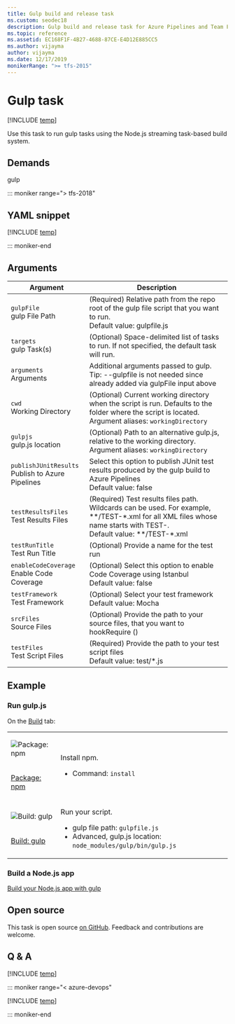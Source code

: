 ```yaml
---
title: Gulp build and release task
ms.custom: seodec18
description: Gulp build and release task for Azure Pipelines and Team Foundation Server (TFS)
ms.topic: reference
ms.assetid: EC168F1F-4B27-4688-87CE-E4D12E885CC5
ms.author: vijayma
author: vijayma
ms.date: 12/17/2019
monikerRange: ">= tfs-2015"
---
```


# Gulp task

[!INCLUDE [temp](../../includes/version-tfs-2015-rtm.md)]

Use this task to run gulp tasks using the Node.js streaming task-based build system.

## Demands

gulp

::: moniker range="> tfs-2018"

## YAML snippet

[!INCLUDE [temp](../includes/yaml/GulpV1.md)]

::: moniker-end

## Arguments

| Argument                                              | Description                                                                                                                                                                   |
| ----------------------------------------------------- | ----------------------------------------------------------------------------------------------------------------------------------------------------------------------------- |
| `gulpFile` <br/>gulp File Path                        | (Required) Relative path from the repo root of the gulp file script that you want to run. <br/>Default value: gulpfile.js                                                     |
| `targets` <br/>gulp Task(s)                           | (Optional) Space-delimited list of tasks to run. If not specified, the default task will run.                                                                                 |
| `arguments` <br/>Arguments                            | Additional arguments passed to gulp. <br/>Tip: --gulpfile is not needed since already added via gulpFile input above                                                          |
| `cwd` <br/>Working Directory                          | (Optional) Current working directory when the script is run. Defaults to the folder where the script is located. <br/>Argument aliases: `workingDirectory`                    |
| `gulpjs` <br/>gulp.js location                        | (Optional) Path to an alternative gulp.js, relative to the working directory. <br/>Argument aliases: `workingDirectory`                                                       |
| `publishJUnitResults` <br/>Publish to Azure Pipelines | Select this option to publish JUnit test results produced by the gulp build to Azure Pipelines <br/>Default value: false                                                      |
| `testResultsFiles` <br/>Test Results Files            | (Required) Test results files path. Wildcards can be used. For example, \*\*/TEST-\*.xml for all XML files whose name starts with TEST-. <br/>Default value: \*\*/TEST-\*.xml |
| `testRunTitle` <br/>Test Run Title                    | (Optional) Provide a name for the test run                                                                                                                                    |
| `enableCodeCoverage` <br/>Enable Code Coverage        | (Optional) Select this option to enable Code Coverage using Istanbul <br/>Default value: false                                                                                |
| `testFramework` <br/>Test Framework                   | (Optional) Select your test framework <br/>Default value: Mocha                                                                                                               |
| `srcFiles` <br/>Source Files                          | (Optional) Provide the path to your source files, that you want to hookRequire ()                                                                                             |
| `testFiles` <br/>Test Script Files                    | (Required) Provide the path to your test script files <br/>Default value: test/\*.js                                                                                          |

## Example

### Run gulp.js

On the [Build](../../index.yml) tab:

<table>
<tr>
<td>

![Package: npm](../package/media/npm.png)

<br/>[Package: npm](../package/npm.md)</td>

<td>
<p>Install npm.</p>
<ul>
<li>Command: <code>install</code></li>
</ul>
</td>
</tr>
<tr>
<td>

![Build: gulp](media/gulp.png)

<br/>[Build: gulp](gulp.md)</td>

<td>
<p>Run your script.</p>
<ul>
<li>gulp file path: <code>gulpfile.js</code></li>
<li>Advanced, gulp.js location: <code>node_modules/gulp/bin/gulp.js</code></li>
</ul>
</td>
</tr>
</table>

### Build a Node.js app

[Build your Node.js app with gulp](../../ecosystems/javascript.md)

## Open source

This task is open source [on GitHub](https://github.com/Microsoft/azure-pipelines-tasks). Feedback and contributions are welcome.

## Q & A

<!-- BEGINSECTION class="md-qanda" -->

[!INCLUDE [temp](../../includes/qa-agents.md)]

::: moniker range="< azure-devops"

[!INCLUDE [temp](../../includes/qa-versions.md)]

::: moniker-end

<!-- ENDSECTION -->

